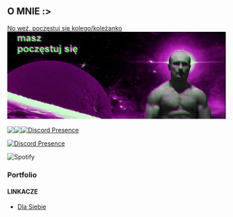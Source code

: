 ## **O MNIE :>**

[No weź, poczęstuj się kolego/koleżanko](https://www.youtube-nocookie.com/embed/GnvPHkJT0Q4?playlist=GnvPHkJT0Q4&autoplay=1&iv_load_policy=3&loop=1&start=)
<a href="(https://www.youtube-nocookie.com/embed/GnvPHkJT0Q4?playlist=GnvPHkJT0Q4&autoplay=1&iv_load_policy=3&loop=1&start=)"><img src="bannerek.jpg"></a>

<a href="https://www.youtube.com/watch?v=tOuzKzQ7Qsc&pp=ygUKYmFpbGEgZWxsYQ%3D%3D">
	<img align="left" src="https://github-readme-stats.vercel.app/api/top-langs/?username=Glodiusz&hide_title=true&theme=material-vue&bg_color=0C1116&text_color=fff&langs_count=3" />
</a>


<a href="https://www.youtube.com/watch?v=7kfDK4rpbgY&pp=ygUFYmFtYmk%3D">
	<img align="left" src="https://github-readme-stats.vercel.app/api?username=Glodiusz&hide_title=true&hide_rank=true&show_icons=true&include_all_commits=true&count_private=true&hide=contribs&bg_color=0C1116&text_color=fff&icon_color=3A90F6&theme=material-palenight" />


[![Discord Presence](https://lanyard-profile-readme.vercel.app/api/789133178144030737)](https://discord.com/users/789133178144030737)

[![Discord Presence](https://lanyard-profile-readme.vercel.app/api/1146349842625462273)](https://discord.com/users/1146349842625462273)

![Spotify](https://spotify-recently-played-readme.vercel.app/api?user=p5rk00qxdhit92wnajg8fh6vy)
</a>
<br>


### Portfolio

#### LINKACZE

- [Dla Siebie](https://glodiusz.github.io/links/)
